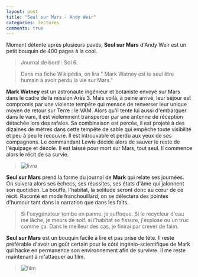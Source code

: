 ```yaml
---
layout: post
title: "Seul sur Mars - Andy Weir"
categories: lectures
comments: true
---
```



Moment détente après plusieurs pavés, **Seul sur Mars** d'Andy Weir est un petit bouquin de 400 pages à la cool.

> Journal de bord : Sol 6.

> Dans ma fiche Wikipédia, on lira " Mark Watney est le seul être humain à avoir perdu la vie sur Mars."

**Mark Watney** est un astronaute ingénieur et botaniste envoyé sur Mars dans le cadre de la mission Arès 3. Mais voilà, à peine arrivé, leur séjour est compromis par une violente tempête qui menace de renverser leur unique moyen de retour sur Terre : le VAM. Alors qu'il tente lui aussi d'embarquer dans le vam, il est violemment transpercer par une antenne de réception détachée lors des rafales. Sa combinaison est percée, il est projeté à des dizaines de mètres dans cette tempête de sable qui empêche toute visibilité et peu à peu le recouvre. Il est introuvable et perdu aux yeux de ses compagnons. Le commandant Lewis décide alors de sauver le reste de l'équipage et décole. Il est laissé pour mort sur Mars, tout seul. Il commence alors le récit de sa survie.

> ![livre](https://github.com/homeostasie/bouquins/raw/master/_pics/weir_andy/ssm-livre.jpg)

**Seul sur Mars** prend la forme du journal de **Mark** qui relate ses journées. On suivera alors ses échecs, ses réussites, ses états d'âme qui jalonnent son quotidien. La bouffe, l'habitat, la solitude seront donc au cœur de ce récit. Raconté en mode franchouillard, on se délectera des pointes d'humour tant dans la narration que dans les faits.

> Si l'oxygénateur tombe en panne, je suffoque. Si le recycleur d'eau me lâche, je meurs de soif. si l'habitat se fissure, j'explose ou un truc comme ça. Dans le meilleur des cas, je finirai par crever de faim.

**Seul sur Mars** est un bouquin facile à lire et pas prise de tête. Il reste préférable d'avoir un goût certain pour le côté ingénio-scientifique de Mark qui hacke en permanence son environnement afin de survivre. Il me reste maintenant à m'attaquer au film.

> ![film](https://github.com/homeostasie/bouquins/raw/master/_pics/weir_andy/ssm-film.jpg)


